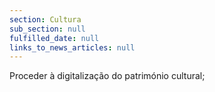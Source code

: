 ```yaml
---
section: Cultura
sub_section: null
fulfilled_date: null
links_to_news_articles: null
---
```


Proceder à digitalização do património cultural;